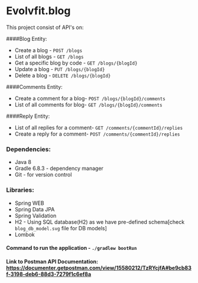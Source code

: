 # Evolvfit.blog
This project consist of API's on:

####Blog Entity:
* Create a blog - `POST /blogs`
* List of all blogs - `GET /blogs`
* Get a specific blog by code - `GET /blogs/{blogId}`
* Update a blog - `PUT /blogs/{blogId}`
* Delete a blog - `DELETE /blogs/{blogId}`

####Comments Entity:
* Create a comment for a blog- `POST /blogs/{blogId}/comments`
* List of all comments for blog- `GET /blogs/{blogId}/comments`

####Reply Entity:
* List of all replies for a comment- `GET /comments/{commentId}/replies`
* Create a reply for a comment- `POST /comments/{commentId}/replies`

### Dependencies:
* Java 8
* Gradle 6.8.3 - dependency manager
* Git - for version control

### Libraries:
* Spring WEB
* Spring Data JPA
* Spring Validation
* H2 - Using SQL database(H2) as we have pre-defined schema[check `blog_db_model.svg` file for DB models]
* Lombok

#### Command to run the application - `./gradlew bootRun`

#### Link to Postman API Documentation: https://documenter.getpostman.com/view/15580212/TzRYcjfA#be9cb83f-3198-deb6-88d3-7279f1c6ef8a